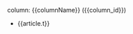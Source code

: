 <p>column: {{columnName}} ({{column_id}})</p>

<ul>
  <li v-for="article in articles">
    <a :href="`article?column_id=${column_id}&article_id=${article.id}`">{{article.t}}</a>
  </li>
</ul>

<script setup>
import { inject, onMounted } from 'vue'
import { useRoute } from 'vue-router'

const route = useRoute()

const { column_id } = route.query

// const articles = geektime.columns.find(column => column.id === +column_id).l
const columns = inject('geektime_columns')
// console.log('list columns:', columns)

onMounted(() => {
  const column = columns.find(item => item.id === +column_id)
  // console.log('list column:', column)
  const columnName = column ? column.n : ''
  const articles = column ? (column.l || []) : []
  // console.log('list articles:', articles)
  document.title = columnName
})
</script>
